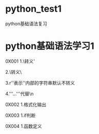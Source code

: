 # python_test1
python基础语法复习


# python基础语法学习1


0X001
1.\转义'

2.\\转义\

3.r''表示''内部的字符串默认不转义

4.'''...'''代替\n


0X002
1.格式化输出



0X003
1.if判断


0X004
1.函数定义